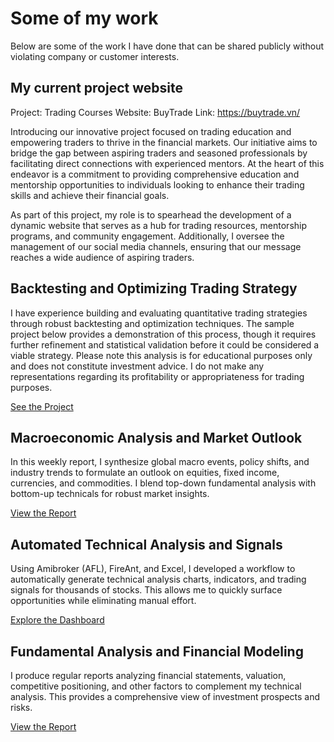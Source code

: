# Some of my work

Below are some of the work I have done that can be shared publicly without violating company or customer interests.

## My current project website
Project: Trading Courses
Website: BuyTrade
Link: https://buytrade.vn/

Introducing our innovative project focused on trading education and empowering traders to thrive in the financial markets. Our initiative aims to bridge the gap between aspiring traders and seasoned professionals by facilitating direct connections with experienced mentors. At the heart of this endeavor is a commitment to providing comprehensive education and mentorship opportunities to individuals looking to enhance their trading skills and achieve their financial goals.

As part of this project, my role is to spearhead the development of a dynamic website that serves as a hub for trading resources, mentorship programs, and community engagement. Additionally, I oversee the management of our social media channels, ensuring that our message reaches a wide audience of aspiring traders. 

## Backtesting and Optimizing Trading Strategy

I have experience building and evaluating quantitative trading strategies through robust backtesting and optimization techniques. The sample project below provides a demonstration of this process, though it requires further refinement and statistical validation before it could be considered a viable strategy. Please note this analysis is for educational purposes only and does not constitute investment advice. I do not make any representations regarding its profitability or appropriateness for trading purposes.

[See the Project](https://github.com/hieutheanalyst/general/blob/main/Bbands_2024_01_A.ipynb)

## Macroeconomic Analysis and Market Outlook
In this weekly report, I synthesize global macro events, policy shifts, and industry trends to formulate an outlook on equities, fixed income, currencies, and commodities. I blend top-down fundamental analysis with bottom-up technicals for robust market insights.

[View the Report](https://github.com/hieutheanalyst/general/blob/main/Weekly_report_22.01-26.01.pdf)

## Automated Technical Analysis and Signals
Using Amibroker (AFL), FireAnt, and Excel, I developed a workflow to automatically generate technical analysis charts, indicators, and trading signals for thousands of stocks. This allows me to quickly surface opportunities while eliminating manual effort.

[Explore the Dashboard](https://github.com/hieutheanalyst/general/blob/main/Daily-technical-02.02.24.pdf)

## Fundamental Analysis and Financial Modeling
I produce regular reports analyzing financial statements, valuation, competitive positioning, and other factors to complement my technical analysis. This provides a comprehensive view of investment prospects and risks.

[View the Report](https://github.com/hieutheanalyst/general/blob/main/TDM_2022.pdf)
